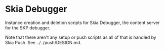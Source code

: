 Skia Debugger
=============

Instance creation and deletion scripts for Skia Debugger, the content
server for the SKP debugger.

Note that there aren't any setup or push scripts as all of that is handled by
Skia Push. See ../../push/DESIGN.md.

